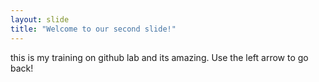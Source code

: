 ```yaml
---
layout: slide
title: "Welcome to our second slide!"
---
```

this is my training on github lab and its amazing.
Use the left arrow to go back!
